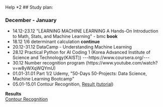  Help *2 ## Study plan:
### December - January
<ul>
<li> 14.12-23.12    "LEARNING MACHINE LEARNING A Hands-On Introduction to Math, Stats, and Machine Learning" - bmc <strong>book</strong>
<li> 18.12          1/6 determinant calculation <strong> continue </strong>
<li> 20.12-31.12    DataCamp - Understanding Machine Learning
<li> 28.12          Practical Python for AI Coding 1 (Korea Advanced Institute of Science and Technology(KAIST))  ---https://www.coursera.org/---
<li> 30.12          Number recognition program (https://www.youtube.com/watch?v=w8yWXqWQYmU) 
<li> 01.01-31.01    Part 1/2 Udemy, "50-Days 50-Projects: Data Science, Machine Learning Bootcamp"
<li> 05.01-15.01    Contour Recognition, <a href = "https://www.youtube.com/watch?v=LsJzCdyyfbk">Result </a>(<a href = "https://www.youtube.com/watch?v=LsJzCdyyfbk">tutorial</a>)

</ul>
<strong>Results</strong><br>
<a href = "https://www.youtube.com/watch?v=en1Vy0UMdws"> Contour Recognition</a>

